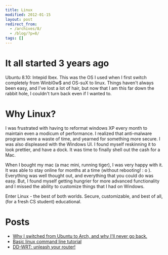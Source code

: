 ```yaml
---
title: Linux
modified: 2012-01-15
layout: post
redirect_from:
  - /archives/8/
  - /blog/?p=8/
tags: []
---
```



It all started 3 years ago
==========================

Ubuntu 8.10: Intepid Ibex. This was the OS I used when I first switch completely from Winbl0w\$ and OS-suX to linux. Things haven't always been easy, and I've lost a lot of hair, but now that I am this far down the rabbit hole, I couldn't turn back even if I wanted to.

Why Linux?
==========

I was frustrated with having to reformat windows XP every month to maintain even a modicum of performance. I realized that anti-malware programs were a waste of time, and yearned for something more secure. I was also displeased with the Windows UI. I found myself reskinning it to look prettier, and have a dock. It was time to finally shell out the cash for a Mac.

When I bought my mac (a mac mini, running tiger), I was very happy with it. It was able to stay online for months at a time (without rebooting! : o ). Everything was well thought out, and everything that you could do was easy. But, I found myself getting hungrier for more advanced functionality and I missed the ability to customize things that I had on Windows.

Enter Linux - the best of both worlds. Secure, customizable, and best of all, (for a fresh CS student) educational.

Posts
=====

-   [Why I switched from Ubuntu to Arch, and why I'll never go back.](http://blog.srvthe.net/archives/105 "Why I switch from Ubuntu to Arch, and why I’ll never go back")
-   [Basic linux command line tutorial](http://blog.srvthe.net/archives/164 "Yet another Linux Command line guide.")
-   [DD-WRT: unleash your router!](http://blog.srvthe.net/archives/239 "DD-WRT: Unleash your router")

